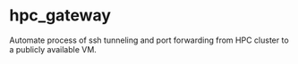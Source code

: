 # hpc_gateway
Automate process of ssh tunneling and port forwarding from HPC cluster to a publicly available VM.
